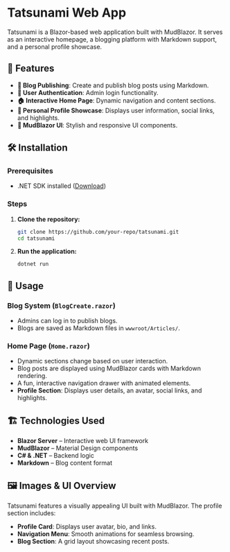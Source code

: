 # Tatsunami Web App

Tatsunami is a Blazor-based web application built with MudBlazor. It serves as an interactive homepage, a blogging platform with Markdown support, and a personal profile showcase.

## 🚀 Features
- **📝 Blog Publishing**: Create and publish blog posts using Markdown.
- **🔐 User Authentication**: Admin login functionality.
- **🏠 Interactive Home Page**: Dynamic navigation and content sections.
- **👤 Personal Profile Showcase**: Displays user information, social links, and highlights.
- **🎨 MudBlazor UI**: Stylish and responsive UI components.

## 🛠️ Installation
### Prerequisites
- .NET SDK installed ([Download](https://dotnet.microsoft.com/en-us/download))

### Steps
1. **Clone the repository:**
   ```sh
   git clone https://github.com/your-repo/tatsunami.git
   cd tatsunami
   ```
2. **Run the application:**
   ```sh
   dotnet run
   ```

## 📖 Usage
### Blog System (`BlogCreate.razor`)
- Admins can log in to publish blogs.
- Blogs are saved as Markdown files in `wwwroot/Articles/`.

### Home Page (`Home.razor`)
- Dynamic sections change based on user interaction.
- Blog posts are displayed using MudBlazor cards with Markdown rendering.
- A fun, interactive navigation drawer with animated elements.
- **Profile Section**: Displays user details, an avatar, social links, and highlights.

## 🏗️ Technologies Used
- **Blazor Server** – Interactive web UI framework
- **MudBlazor** – Material Design components
- **C# & .NET** – Backend logic
- **Markdown** – Blog content format

## 🖼️ Images & UI Overview
Tatsunami features a visually appealing UI built with MudBlazor. The profile section includes:
- **Profile Card**: Displays user avatar, bio, and links.
- **Navigation Menu**: Smooth animations for seamless browsing.
- **Blog Section**: A grid layout showcasing recent posts.



